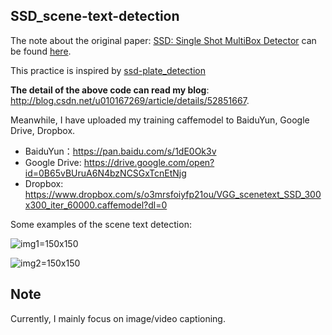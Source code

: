 ## SSD_scene-text-detection

The note about the original paper: [SSD: Single Shot MultiBox Detector](https://github.com/weiliu89/caffe/tree/ssd) can be found [here](http://blog.csdn.net/u010167269/article/details/52563573).

This practice is inspired by [ssd-plate_detection](https://github.com/hyh21521038/ssd-plate_detection)

**The detail of the above code can read my blog**: http://blog.csdn.net/u010167269/article/details/52851667.

Meanwhile, I have uploaded my training caffemodel to BaiduYun, Google Drive, Dropbox. 
 - BaiduYun：https://pan.baidu.com/s/1dE0Ok3v
 - Google Drive: https://drive.google.com/open?id=0B65vBUruA6N4bzNCSGxTcnEtNjg
 - Dropbox: https://www.dropbox.com/s/o3mrsfoiyfp21ou/VGG_scenetext_SSD_300x300_iter_60000.caffemodel?dl=0

Some examples of the scene text detection:

![img1=150x150](https://github.com/chenxinpeng/SSD_scene-text-detection/blob/master/test_file/output_101.png)

![img2=150x150](https://github.com/chenxinpeng/SSD_scene-text-detection/blob/master/test_file/output_120.png)


## Note
Currently, I mainly focus on image/video captioning.
